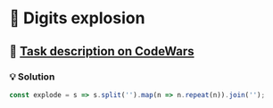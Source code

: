 # 📝 Digits explosion

## 🔗 [Task description on CodeWars](https://www.codewars.com/kata/585b1fafe08bae9988000314)

### 💡 Solution

```javascript
const explode = s => s.split('').map(n => n.repeat(n)).join('');
```

